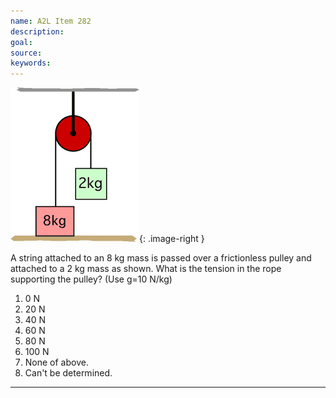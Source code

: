 ```yaml
---
name: A2L Item 282
description: 
goal: 
source: 
keywords: 
---
```


![Item282_fig1.gif](../images/Item282_fig1.gif){: .image-right } 

A string attached to an 8 kg mass is passed over a frictionless
pulley and attached to a 2 kg mass as shown. What is the tension in the
rope supporting the pulley? (Use g=10 N/kg)

1. 0 N
2. 20 N
3. 40 N
4. 60 N
5. 80 N
6. 100 N
7. None of above.
8. Can't be determined.

<hr/>



